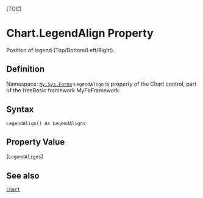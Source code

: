 [TOC]
# Chart.LegendAlign Property
Position of legend (Top/Bottom/Left/Right).
## Definition
Namespace: [`My.Sys.Forms`](My.Sys.Forms.md)
`LegendAlign` is property of the Chart control, part of the freeBasic framework MyFbFramework.
## Syntax
```freeBasic
LegendAlign() As LegendAligns
```
## Property Value
[`LegendAligns`]
## See also
[`Chart`](Chart.md)
